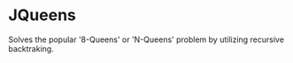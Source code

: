 JQueens
=======

Solves the popular '8-Queens' or 'N-Queens' problem by utilizing recursive backtraking.